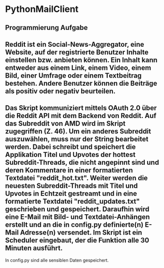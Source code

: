 # PythonMailClient
Programmierung Aufgabe
-----------------------------------------------------------------------------------------------------------------------------------------------------------------------------------
Reddit ist ein Social-News-Aggregator, eine Website, auf der registrierte Benutzer Inhalte einstellen bzw. anbieten können. 
Ein Inhalt kann entweder aus einem Link, einem Video, einem Bild, einer Umfrage oder einem Textbeitrag bestehen. 
Andere Benutzer können die Beiträge als positiv oder negativ beurteilen.
-----------------------------------------------------------------------------------------------------------------------------------------------------------------------------------
Das Skript kommuniziert mittels OAuth 2.0 über die Reddit API mit dem Backend von Reddit. 
Auf das Subreddit von AMD wird im Skript zugegriffen (Z. 46). 
Um ein anderes Subreddit auszuwählen, muss nur der String bearbeitet werden. 
Dabei schreibt und speichert die Applikation Titel und Upvotes der hottest Subreddit-Threads, die nicht angepinnt sind und deren Kommentare in einer formatierten Textdatei "reddit_hot.txt".
Weiter werden die neuesten Subreddit-Threads mit Titel und Upvotes in Echtzeit gestreamt und in eine formatierte Textdatei "reddit_updates.txt" geschrieben und gespeichert.
Daraufhin wird eine E-Mail mit Bild- und Textdatei-Anhängen erstellt und an die in config.py definierte(n) E-Mail Adresse(n) versendet.
Im Skript ist ein Scheduler eingebaut, der die Funktion alle 30 Minuten ausführt.
-----------------------------------------------------------------------------------------------------------------------------------------------------------------------------------
In config.py sind alle sensiblen Daten gespeichert.
